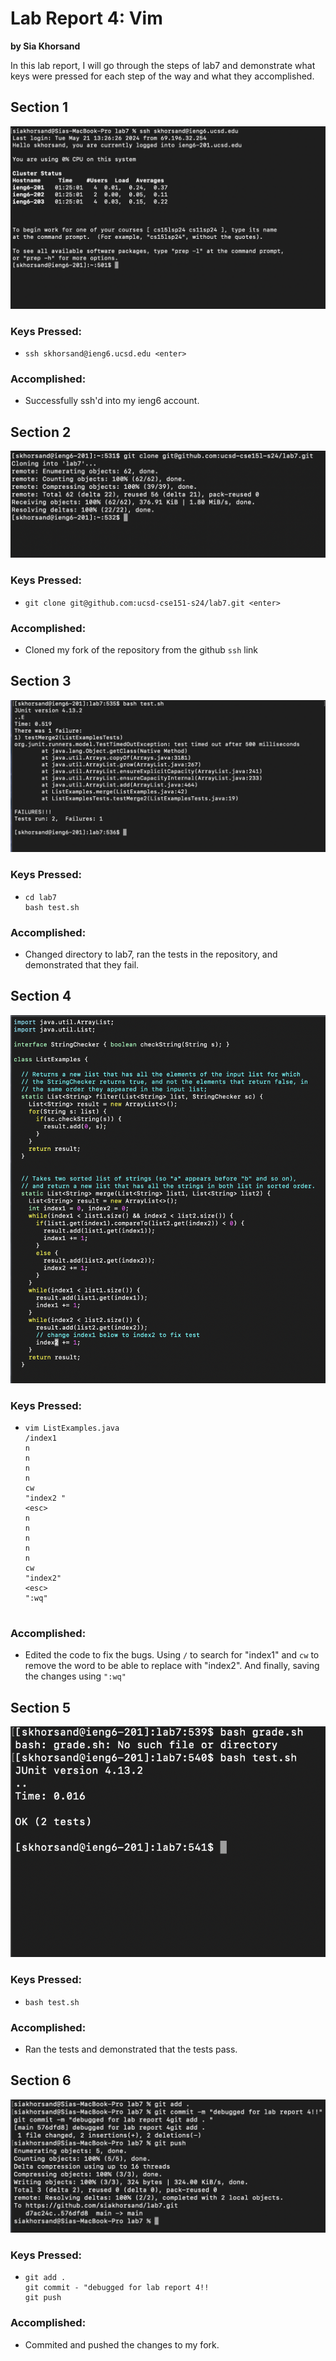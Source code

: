 # Lab Report 4: Vim

**by Sia Khorsand**

In this lab report, I will go through the steps of lab7 and demonstrate what keys were pressed for each step of the way and what they accomplished.


## Section 1

![Section 4 Image](4.png)

### Keys Pressed:

- ```ssh skhorsand@ieng6.ucsd.edu <enter>```

### Accomplished:

- Successfully ssh'd into my ieng6 account. 

## Section 2

![Section 5 Image](5.png)

### Keys Pressed:

- ```git clone git@github.com:ucsd-cse151-s24/lab7.git <enter>``` 

### Accomplished:

- Cloned my fork of the repository from the github `ssh` link

## Section 3

![Section 6 Image](6.png)

### Keys Pressed:

- ```
  cd lab7
  bash test.sh

### Accomplished:

- Changed directory to lab7, ran the tests in the repository, and demonstrated that they fail.

  
## Section 4

![Section 7 Image](7.png)

### Keys Pressed:

- ```
  vim ListExamples.java
  /index1
  n
  n
  n
  n
  cw
  "index2 "
  <esc>
  n
  n
  n
  n
  n
  cw
  "index2"
  <esc>
  ":wq"
  

### Accomplished:

- Edited the code to fix the bugs. Using `/` to search for "index1" and `cw` to remove the word to be able to replace with "index2". And finally, saving the changes using `":wq"`

## Section 5

![Section 8 Image](8.png)

### Keys Pressed:

- `bash test.sh`

### Accomplished:

- Ran the tests and demonstrated that the tests pass. 

## Section 6

![Section 9 Image](9.png)

### Keys Pressed:

- ```
  git add .
  git commit - "debugged for lab report 4!!
  git push
  ```

  

### Accomplished:

- Commited and pushed the changes to my fork. 
